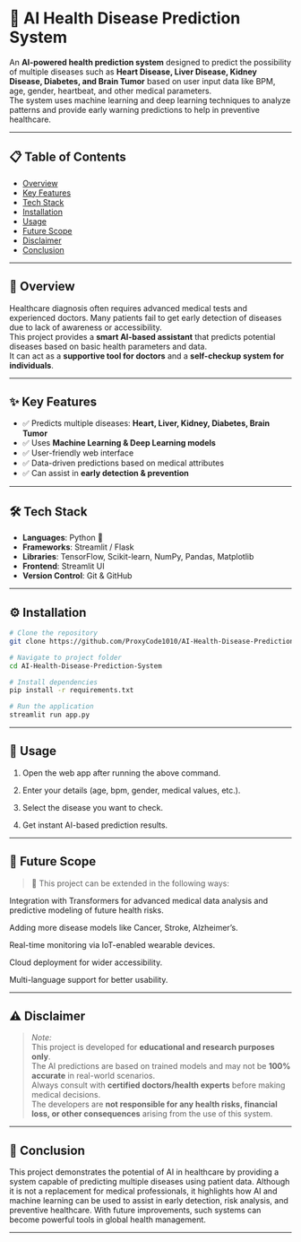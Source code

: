 # 🧠 AI Health Disease Prediction System

An **AI-powered health prediction system** designed to predict the possibility of multiple diseases such as **Heart Disease, Liver Disease, Kidney Disease, Diabetes, and Brain Tumor** based on user input data like BPM, age, gender, heartbeat, and other medical parameters.  
The system uses machine learning and deep learning techniques to analyze patterns and provide early warning predictions to help in preventive healthcare.  

---

## 📋 Table of Contents
- [Overview](#overview)
- [Key Features](#key-features)
- [Tech Stack](#tech-stack)
- [Installation](#installation)
- [Usage](#usage)
- [Future Scope](#future-scope)
- [Disclaimer](#disclaimer)
- [Conclusion](#conclusion)

---

## 📖 Overview
Healthcare diagnosis often requires advanced medical tests and experienced doctors. Many patients fail to get early detection of diseases due to lack of awareness or accessibility.  
This project provides a **smart AI-based assistant** that predicts potential diseases based on basic health parameters and data.  
It can act as a **supportive tool for doctors** and a **self-checkup system for individuals**.  

---

## ✨ Key Features
- ✅ Predicts multiple diseases: **Heart, Liver, Kidney, Diabetes, Brain Tumor**  
- ✅ Uses **Machine Learning & Deep Learning models**  
- ✅ User-friendly web interface  
- ✅ Data-driven predictions based on medical attributes  
- ✅ Can assist in **early detection & prevention**  

---

## 🛠 Tech Stack
- **Languages**: Python 🐍  
- **Frameworks**: Streamlit / Flask  
- **Libraries**: TensorFlow, Scikit-learn, NumPy, Pandas, Matplotlib  
- **Frontend**: Streamlit UI  
- **Version Control**: Git & GitHub  

---

## ⚙️ Installation

```bash
# Clone the repository
git clone https://github.com/ProxyCode1010/AI-Health-Disease-Prediction-System.git

# Navigate to project folder
cd AI-Health-Disease-Prediction-System

# Install dependencies
pip install -r requirements.txt

# Run the application
streamlit run app.py
```

---

## 🚀 Usage

1. Open the web app after running the above command.


2. Enter your details (age, bpm, gender, medical values, etc.).


3. Select the disease you want to check.


4. Get instant AI-based prediction results.




---

## 🔮 Future Scope

> 📝 This project can be extended in the following ways:

Integration with Transformers for advanced medical data analysis and predictive modeling of future health risks.

Adding more disease models like Cancer, Stroke, Alzheimer’s.

Real-time monitoring via IoT-enabled wearable devices.

Cloud deployment for wider accessibility.

Multi-language support for better usability.





---

## ⚠️ Disclaimer
> *Note:*  
> This project is developed for **educational and research purposes only**.  
> The AI predictions are based on trained models and may not be **100% accurate** in real-world scenarios.  
> Always consult with **certified doctors/health experts** before making medical decisions.  
> The developers are **not responsible for any health risks, financial loss, or other consequences** arising from the use of this system.





---

## 🏁 Conclusion

This project demonstrates the potential of AI in healthcare by providing a system capable of predicting multiple diseases using patient data.
Although it is not a replacement for medical professionals, it highlights how AI and machine learning can be used to assist in early detection, risk analysis, and preventive healthcare.
With future improvements, such systems can become powerful tools in global health management.


---





